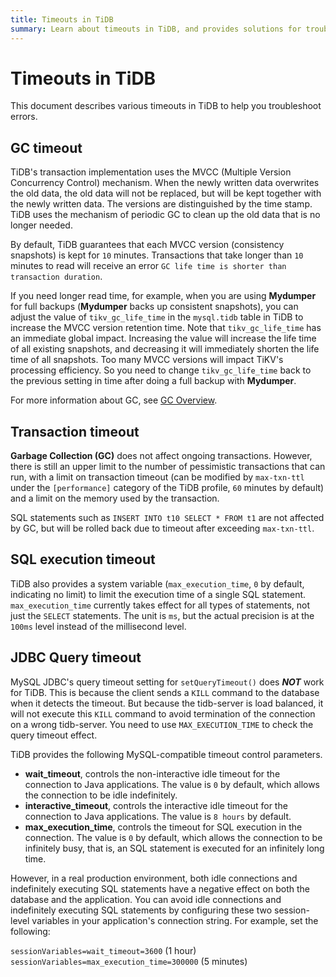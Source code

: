 ```yaml
---
title: Timeouts in TiDB
summary: Learn about timeouts in TiDB, and provides solutions for troubleshooting errors.
---
```


# Timeouts in TiDB

This document describes various timeouts in TiDB to help you troubleshoot errors.

## GC timeout

TiDB's transaction implementation uses the MVCC (Multiple Version Concurrency Control) mechanism. When the newly written data overwrites the old data, the old data will not be replaced, but will be kept together with the newly written data. The versions are distinguished by the time stamp. TiDB uses the mechanism of periodic GC to clean up the old data that is no longer needed.

By default, TiDB guarantees that each MVCC version (consistency snapshots) is kept for `10` minutes. Transactions that take longer than `10` minutes to read will receive an error `GC life time is shorter than transaction duration`.

If you need longer read time, for example, when you are using **Mydumper** for full backups (**Mydumper** backs up consistent snapshots), you can adjust the value of `tikv_gc_life_time` in the `mysql.tidb` table in TiDB to increase the MVCC version retention time. Note that `tikv_gc_life_time` has an immediate global impact. Increasing the value will increase the life time of all existing snapshots, and decreasing it will immediately shorten the life time of all snapshots. Too many MVCC versions will impact TiKV's processing efficiency. So you need to change `tikv_gc_life_time` back to the previous setting in time after doing a full backup with **Mydumper**.

For more information about GC, see [GC Overview](/garbage-collection-overview.md).

## Transaction timeout

**Garbage Collection (GC)** does not affect ongoing transactions. However, there is still an upper limit to the number of pessimistic transactions that can run, with a limit on transaction timeout (can be modified by `max-txn-ttl` under the `[performance]` category of the TiDB profile, `60` minutes by default) and a limit on the memory used by the transaction.

SQL statements such as `INSERT INTO t10 SELECT * FROM t1` are not affected by GC, but will be rolled back due to timeout after exceeding `max-txn-ttl`.

## SQL execution timeout

TiDB also provides a system variable (`max_execution_time`, `0` by default, indicating no limit) to limit the execution time of a single SQL statement. `max_execution_time` currently takes effect for all types of statements, not just the `SELECT` statements. The unit is `ms`, but the actual precision is at the `100ms` level instead of the millisecond level.

## JDBC Query timeout

MySQL JDBC's query timeout setting for `setQueryTimeout()` does **_NOT_** work for TiDB. This is because the client sends a `KILL` command to the database when it detects the timeout. But because the tidb-server is load balanced, it will not execute this `KILL` command to avoid termination of the connection on a wrong tidb-server. You need to use `MAX_EXECUTION_TIME` to check the query timeout effect.

TiDB provides the following MySQL-compatible timeout control parameters.

- **wait_timeout**, controls the non-interactive idle timeout for the connection to Java applications. The value is `0` by default, which allows the connection to be idle indefinitely.
- **interactive_timeout**, controls the interactive idle timeout for the connection to Java applications. The value is `8 hours` by default.
- **max_execution_time**, controls the timeout for SQL execution in the connection. The value is `0` by default, which allows the connection to be infinitely busy, that is, an SQL statement is executed for an infinitely long time.

However, in a real production environment, both idle connections and indefinitely executing SQL statements have a negative effect on both the database and the application. You can avoid idle connections and indefinitely executing SQL statements by configuring these two session-level variables in your application's connection string. For example, set the following:

`sessionVariables=wait_timeout=3600` (1 hour)  `sessionVariables=max_execution_time=300000` (5 minutes)
